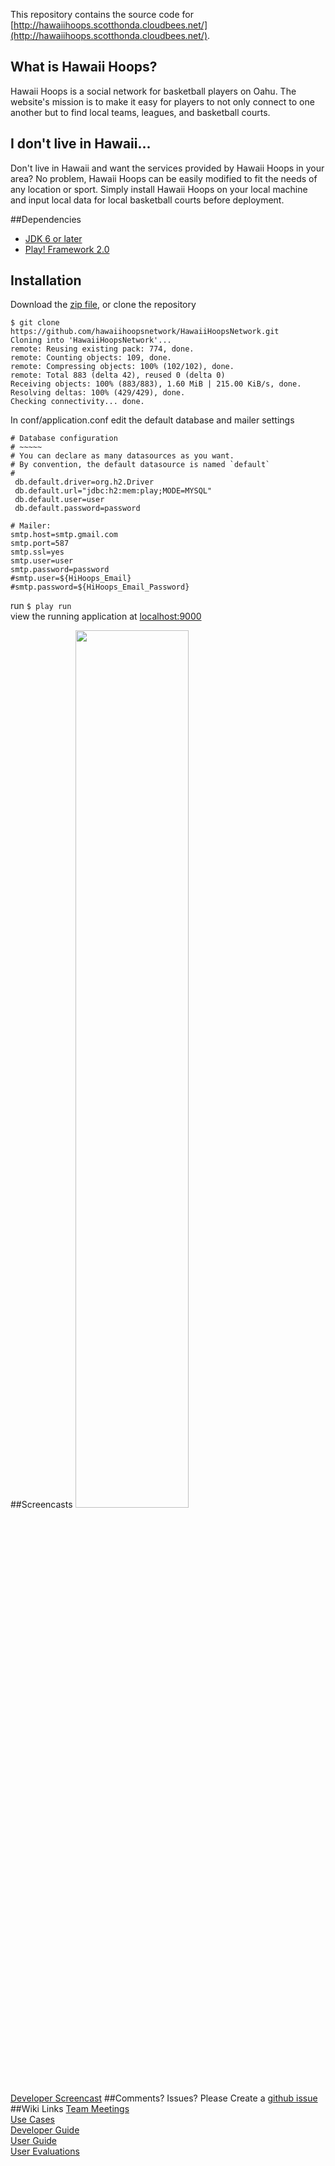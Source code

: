 This repository contains the source code for [http://hawaiihoops.scotthonda.cloudbees.net/](http://hawaiihoops.scotthonda.cloudbees.net/).

## What is Hawaii Hoops?
Hawaii Hoops is a social network for basketball players on Oahu. The website's mission is to make it easy for players to not only connect to one another but to find local teams, leagues, and basketball courts.

## I don't live in Hawaii...
Don't live in Hawaii and want the services provided by Hawaii Hoops in your area? No problem, Hawaii Hoops can be easily modified to fit the needs of any location or sport. Simply install Hawaii Hoops on your local machine and input local data for local basketball courts before deployment.

##Dependencies
- [JDK 6 or later](http://www.oracle.com/technetwork/java/javase/downloads/index.html)
- [Play! Framework 2.0](http://www.playframework.com/)

## Installation
Download the [zip file](https://github.com/hawaiihoopsnetwork/HawaiiHoopsNetwork/archive/master.zip), or clone the repository  
```
$ git clone https://github.com/hawaiihoopsnetwork/HawaiiHoopsNetwork.git
Cloning into 'HawaiiHoopsNetwork'...
remote: Reusing existing pack: 774, done.
remote: Counting objects: 109, done.
remote: Compressing objects: 100% (102/102), done.
remote: Total 883 (delta 42), reused 0 (delta 0)
Receiving objects: 100% (883/883), 1.60 MiB | 215.00 KiB/s, done.
Resolving deltas: 100% (429/429), done.
Checking connectivity... done.
```  

In conf/application.conf edit the default database and mailer settings  
```
# Database configuration
# ~~~~~
# You can declare as many datasources as you want.
# By convention, the default datasource is named `default`
#
 db.default.driver=org.h2.Driver
 db.default.url="jdbc:h2:mem:play;MODE=MYSQL"
 db.default.user=user
 db.default.password=password

# Mailer:
smtp.host=smtp.gmail.com
smtp.port=587
smtp.ssl=yes
smtp.user=user
smtp.password=password
#smtp.user=${HiHoops_Email}
#smtp.password=${HiHoops_Email_Password}
```
run `$ play run`  
view the running application at [localhost:9000](localhost:9000)

##Screencasts
<a href="https://www.youtube.com/watch?v=6WZrLIXGf3o"><img height="60%" width="60%" src="https://raw.githubusercontent.com/hawaiihoopsnetwork/HawaiiHoopsNetwork/af13c95313c627a59fe94a2a246bf02587985583/public/images/HiHoopsDev.png"></a><br/>
[Developer Screencast](https://www.youtube.com/watch?v=6WZrLIXGf3o)
##Comments? Issues?
Please Create a [github issue](https://github.com/hawaiihoopsnetwork/HawaiiHoopsNetwork/issues?milestone=4&state=open)
##Wiki Links
[Team Meetings](https://github.com/hawaiihoopsnetwork/HawaiiHoopsNetwork/wiki/Team-Meetings)  
[Use Cases](https://github.com/hawaiihoopsnetwork/HawaiiHoopsNetwork/wiki/Use-Cases-3.0)  
[Developer Guide](https://github.com/hawaiihoopsnetwork/HawaiiHoopsNetwork/wiki/Developer-Guide)  
[User Guide](https://github.com/hawaiihoopsnetwork/HawaiiHoopsNetwork/wiki/User-Guide)  
[User Evaluations](https://github.com/hawaiihoopsnetwork/HawaiiHoopsNetwork/wiki/User-Evaluations)  
